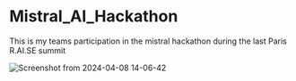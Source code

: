 # Mistral_AI_Hackathon
This is my teams participation in the mistral hackathon during the last Paris R.AI.SE summit

![Screenshot from 2024-04-08 14-06-42](https://github.com/chemousesi/Mistral_AI_Hackathon/assets/35022933/2218510b-07c8-44ef-8a9a-8c08aca365a5)
